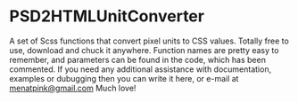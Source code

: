 # PSD2HTMLUnitConverter
A set of Scss functions that convert pixel units to CSS values.
Totally free to use, download and chuck it anywhere.
Function names are pretty easy to remember, and parameters can be found in the code, which has been commented.
If you need any additional assistance with documentation, examples or dubugging then you can write it here, or e-mail at menatpink@gmail.com
Much love!
